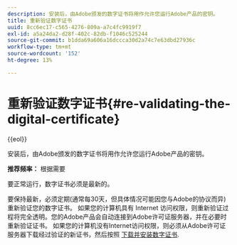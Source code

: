 ```yaml
---
description: 安装后，由Adobe颁发的数字证书将用作允许您运行Adobe产品的密钥。
title: 重新验证数字证书
uuid: 8cc6ec17-c565-4276-809a-a7c4fc9919f7
exl-id: a5a24da2-d28f-402c-82db-f1046c525244
source-git-commit: b1dda69a606a16dccca30d2a74c7e63dbd27936c
workflow-type: tm+mt
source-wordcount: '152'
ht-degree: 13%

---
```


# 重新验证数字证书{#re-validating-the-digital-certificate}

{{eol}}

安装后，由Adobe颁发的数字证书将用作允许您运行Adobe产品的密钥。

**推荐频率：** 根据需要

要正常运行，数字证书必须是最新的。

要保持最新，必须定期(通常每30天，但具体情况可能因您与Adobe的协议而异)重新验证您的数字证书。 如果您的计算机具有 Internet 访问权限，则重新验证过程将完全透明。您的Adobe产品会自动连接到Adobe许可证服务器，并在必要时重新验证证书。 如果您的计算机没有Internet访问权限，则必须从Adobe许可证服务器下载经过验证的新证书，然后按照 [下载并安装数字证书](../../../home/c-inst-svr/c-install-ins-svr/t-install-proc-inst-svr-dpu/c-dnld-dgtl-cert/c-dnld-dgtl-cert.md#concept-4f79c240492f4e52b6375b4b3bbefa17).
